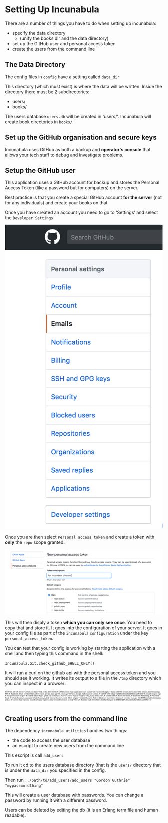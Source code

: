 # Setting Up Incunabula

There are a number of things you have to do when setting up incunabula:
* specify the data directory
  * (unify the books dir and the data directory)
* set up the GitHub user and personal access token
* create the users from the command line


## The Data Directory

The config files in `config` have a setting called `data_dir`

This directory (which must exist) is where the data will be written. Inside the directory there must be 2 subdirectories:
* users/
* books/

The users database `users.db` will be created in 'users/'. Incunabula will create book directories in `books/`.

## Set up the GitHub organisation and secure keys

Incunabula uses GitHub as both a backup and **operator's console** that allows your tech staff to debug and investigate problems.

## Setup the GitHub user

This application uses a GitHub account for backup and stores the Personal Access Token (like a password but for computers) on the server.

Best practice is that you create a special GitHub account **for the server** (not for any individuals) and create your books on that

Once you have created an account you need to go to 'Settings' and select the `Developer Settings`

!["Creating the Personal Access Token](./images/settings.png "Creating the Personal Access Token")

Once you are then select `Personal access token` and create a token with **only** the `repo` scope granted.

!["set the repo permissions only"](./images/repo_permissions.png "Set the repo permissions only")

This will then disply a token **which you can only see once**. You need to copy that and store it. It goes into the configuration of your server. It goes in your config file as part of the `incunabula` `configuration` under the key `personal_access_token`.

You can test that your config is working by starting the application with a shell and then typing this command in the shell:

`Incunabula.Git.check_github_SHELL_ONLY()`

It will run a curl on the github api with the personal access token and you should see it working. It writes its output to a file in the `/tmp` directory which you can inspect in a browser:

!["working github"](./images/connectivity_working.png "working github")

## Creating users from the command line

The dependency `incunabula_utilities` handles two things:

* the code to access the user database
* an escript to create new users from the command line

This escript is call `add_users`

To run it cd to the users database directory (that is the `users/` directory that is under the `data_dir` you specified in the config.

Then run `../path/to/add_users/add_users "Gordon Guthrie" "mypasswordthing"`

This will create a user database with passwords. You can change a password by running it with a different password.

Users can be deleted by editing the db (it is an Erlang term file and human readable).
